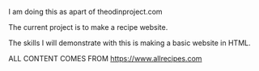 I am doing this as apart of theodinproject.com

The current project is to make a recipe website.

The skills I will demonstrate with this is making a basic website in HTML.

ALL CONTENT COMES FROM https://www.allrecipes.com